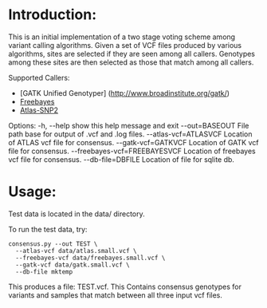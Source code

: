 Introduction:
==============================

This is an initial implementation of a two stage voting scheme among variant calling algorithms. Given a set of VCF files produced by various algorithms, sites are selected if they are seen among all callers. Genotypes among these sites are then selected as those that match among all callers.


Supported Callers:

  - [GATK Unified Genotyper] (http://www.broadinstitute.org/gatk/)
  - [Freebayes](https://github.com/ekg/freebayes)
  - [Atlas-SNP2](http://sourceforge.net/p/atlas2/wiki/Atlas-SNP/)




Options:
  -h, --help            show this help message and exit
  --out=BASEOUT         File path base for output of .vcf and .log files.
  --atlas-vcf=ATLASVCF  Location of ATLAS vcf file for consensus.
  --gatk-vcf=GATKVCF    Location of GATK vcf file for consensus.
  --freebayes-vcf=FREEBAYESVCF
                        Location of freebayes vcf file for consensus.
  --db-file=DBFILE      Location of file for sqlite db.




Usage:
========

Test data is located in the data/ directory.

To run the test data, try:

    consensus.py --out TEST \
      --atlas-vcf data/atlas.small.vcf \
      --freebayes-vcf data/freebayes.small.vcf \
      --gatk-vcf data/gatk.small.vcf \
      --db-file mktemp


This produces a file: TEST.vcf. This Contains consensus genotypes for variants and samples that match between all
three input vcf files.

